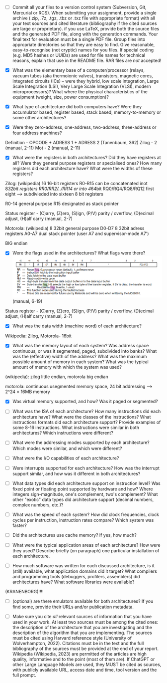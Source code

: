 - [ ] Commit all your files to a version control system (Subversion, Git,
Mercurial or RCS). When submitting your assignment, provide a single
archive (.zip, .7z, .tgz, .tbz or .txz file with appropriate format)
with all your text sources and cited literature (bibliography if the
cited sources are large or proprietary). if you use LaTeX, provide
both the source files and the generated PDF file, along with the
generation commands. Your final text for evaluation must be a single
PDF file. Group files into appropriate directories so that they are
easy to find. Give reasonable, easy-to-recognise (not cryptic) names
for you files. If special coding (e.g. MD5 hashes or UUIDs) are used
for file names for technical reasons, explain that use in the README
file. RAR files are *not* accepted!

- [x] What was the elementary base of a computer/processor (relays,
vacuum tubes (aka thermoionic valves), transistors, magnetic cores,
integrated circuits (ICs) – were they hybrid, low scale integration,
Large Scale Integration (LSI), Very Large Scale Integration (VLSI),
modern microprocessors)? What where the physical characteristics of
the equipment (weight, size, power consumption)?

- [x] What type of architecture did both computers have? Were they
accumulator based, register based, stack based, memory-to-memory or
some other architectures?

- [x] Were they zero-address, one-address, two-address, three-address or
four address machines?

Definition - OPCODE + ADRESS 1 + ADRESS 2 (Tanenbaum, 362)
Zilog - 2 (manual, 2-11)
Mot - 2 (manual, 2-11)



- [x] What were the registers in both architectures? Did they have
registers at all? Were they general purpose registers or specialised
ones? How many registers did each architecture have? What were the
widths of these registers?


Zilog: (wikipedia)
16 16-bit registers R0-R15
can be concatenated inot 8*32bit registers RR0/RR2/../RR14
or into 4*64bit RQ0/RQ4/RQ8/RQ12
first eight --> subdivieded into sixteen 8 bit registers

R0-14 general purpose
R15 designated as stack pointer

Status register - (C)arry, (Z)ero, (S)ign, (P/V) parity / overflow, (D)ecimal adjust, (H)alf carry (manual, 2-7)

Motorola: (wikipedia)
8 32bit general purpose D0-D7
8 32bit adress registers A0-A7
dual stack pointer (user A7 and supervisor-mode A7')

BIG endian


- [x] Were the flags used in the architectures? What flags were there?
![Motorola Flags](./imgs/motorola_flags.png) (manual, 6-19)

Status register - (C)arry, (Z)ero, (S)ign, (P/V) parity / overflow, (D)ecimal adjust, (H)alf carry (manual, 2-7)




- [x] What was the data width (machine word) of each architecture?

Wikipedia:
Zilog, Motorola- 16bit

- [x] What was the memory layout of each system? Was address space
continuous, or was it segmented, paged, subdivided into banks? What was
the (effective) width of the address? What was the maximum possible
amount of memory in each system? What was the typical amount of memory
with which the system was used?

(wikipedia): 
zilog little endian, motorola big endian


motorola:
continuous usegmented memory space, 
24 bit addressing --> 2^24 = 16MB memory





- [x] Was virtual memory supported, and how? Was it paged or segmented?


- [ ] What was the ISA of each architecture? How many instructions did
each architecture have? What were the classes of the instructions?
What instructions formats did each architecture support? Provide
examples of some 8-16 instructions. What instructions were similar in
both architectures? Which instructions were different?

- [ ] What were the addressing modes supported by each architecture?
Which modes were similar, and which were different?

- [ ] What were the I/O capabilities of each architecture?

- [ ] Were interrupts supported for each architecture? How was the
interrupt support similar, and how was it different in both
architectures?

- [ ] What data types did each architecture support on instruction
level? Was fixed point or floating point supported by hardware and
how? Where integers sign-magnitude, one's complement, two's
complement? What other "exotic" data types did architecture support
(decimal numbers, complex numbers, etc.)?

- [ ] What was the speed of each system? How did clock frequencies, clock
cycles per instruction, instruction rates compare? Which system was
faster?

- [ ] Did the architectures use cache memory? If yes, how much?

- [ ] What were the typical application areas of each architecture? How
were they used? Describe briefly (on paragraph) one particular
installation of each architecture.

- [ ] How much software was written for each discussed architecture, is
it (still) available, what application domains did it target? What
compilers and programming tools (debuggers, profilers, assemblers) did
architectures have? What software libraries were available?

(KRANENBORG)!!!!



- [ ] (optional) are there emulators available for both architectures?
If you find some, provide their URLs and/or publication metadata.

- [ ] Make sure you cite *all* relevant sources of information that you
have used in your work. At least two sources must be among the cited
ones: the description of the architecture that you are investigating
and the description of the algorithm that you are implementing. The
sources must be cited using Harvard reference style (University of
Wolverhampton, 2022). Citations must be in the text and the full
bibliography of the sources must be provided at the end of your
report. Wikipedia (Wikipedia, 2023) are permitted of the articles are
high quality, informative and to the point (most of them are). If
ChatGPT or other Large Language Models are used, they MUST be cited as
sources, with publicly available URL, access date and time, tool
version and the full prompt.